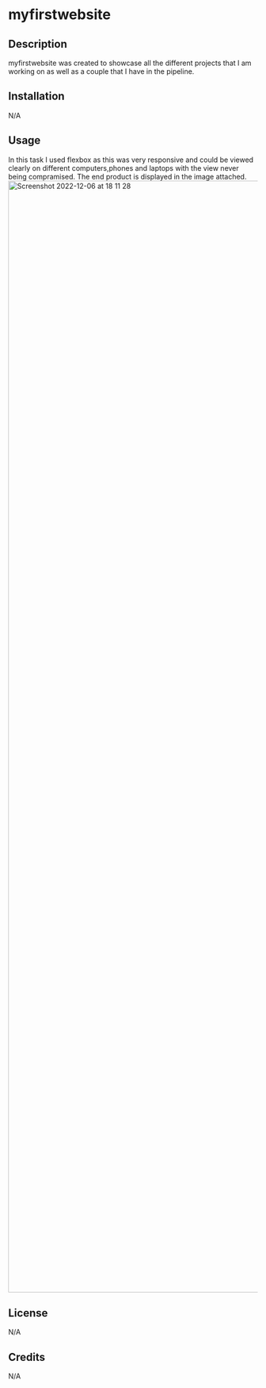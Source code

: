 # myfirstwebsite

## Description

myfirstwebsite was created to showcase all the different projects that I am working on as well as a couple that I have in the pipeline.


## Installation

N/A

## Usage

In this task I used flexbox as this was very responsive and could be viewed clearly on different computers,phones and laptops with the view never being compramised. The end product is displayed in the image attached.
<img width="2240" alt="Screenshot 2022-12-06 at 18 11 28" src="https://user-images.githubusercontent.com/116956128/205990242-8b13dea9-cee4-404b-90f1-01f950439309.png">



## License

N/A

## Credits

N/A
